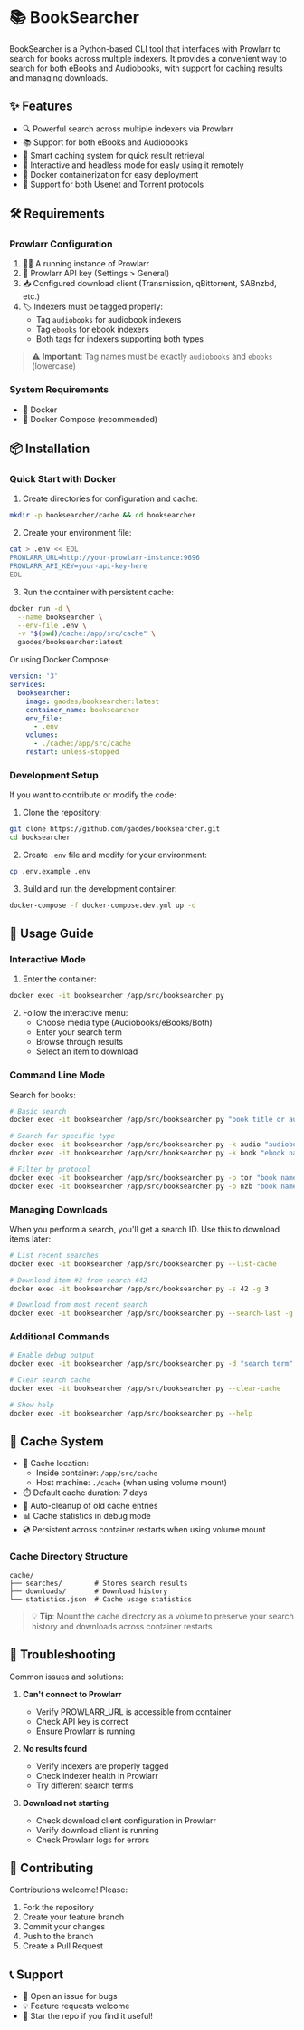 # 📚 BookSearcher

BookSearcher is a Python-based CLI tool that interfaces with Prowlarr to search for books across multiple indexers. It provides a convenient way to search for both eBooks and Audiobooks, with support for caching results and managing downloads.

## ✨ Features

- 🔍 Powerful search across multiple indexers via Prowlarr
- 📚 Support for both eBooks and Audiobooks
- 💾 Smart caching system for quick result retrieval
- 🎯 Interactive and headless mode for easly using it remotely
- 🐳 Docker containerization for easy deployment
- 📡 Support for both Usenet and Torrent protocols

## 🛠️ Requirements

### Prowlarr Configuration

1. 🏃‍♂️ A running instance of Prowlarr
2. 🔑 Prowlarr API key (Settings > General)
3. 📥 Configured download client (Transmission, qBittorrent, SABnzbd, etc.)
4. 🏷️ Indexers must be tagged properly:
   - Tag `audiobooks` for audiobook indexers
   - Tag `ebooks` for ebook indexers
   - Both tags for indexers supporting both types

> ⚠️ **Important**: Tag names must be exactly `audiobooks` and `ebooks` (lowercase)

### System Requirements

- 🐳 Docker
- 🔧 Docker Compose (recommended)

## 📦 Installation

### Quick Start with Docker

1. Create directories for configuration and cache:
```bash
mkdir -p booksearcher/cache && cd booksearcher
```

2. Create your environment file:
```bash
cat > .env << EOL
PROWLARR_URL=http://your-prowlarr-instance:9696
PROWLARR_API_KEY=your-api-key-here
EOL
```

3. Run the container with persistent cache:
```bash
docker run -d \
  --name booksearcher \
  --env-file .env \
  -v "$(pwd)/cache:/app/src/cache" \
  gaodes/booksearcher:latest
```

Or using Docker Compose:

```yaml
version: '3'
services:
  booksearcher:
    image: gaodes/booksearcher:latest
    container_name: booksearcher
    env_file:
      - .env
    volumes:
      - ./cache:/app/src/cache
    restart: unless-stopped
```

### Development Setup

If you want to contribute or modify the code:

1. Clone the repository:
```bash
git clone https://github.com/gaodes/booksearcher.git
cd booksearcher
```

2. Create `.env` file and modify for your environment:
```bash
cp .env.example .env
```

3. Build and run the development container:
```bash
docker-compose -f docker-compose.dev.yml up -d
```

## 🚀 Usage Guide

### Interactive Mode

1. Enter the container:

```bash
docker exec -it booksearcher /app/src/booksearcher.py
```

2. Follow the interactive menu:
   - Choose media type (Audiobooks/eBooks/Both)
   - Enter your search term
   - Browse through results
   - Select an item to download

### Command Line Mode

Search for books:

```bash
# Basic search
docker exec -it booksearcher /app/src/booksearcher.py "book title or author"

# Search for specific type
docker exec -it booksearcher /app/src/booksearcher.py -k audio "audiobook name"  # audiobooks only
docker exec -it booksearcher /app/src/booksearcher.py -k book "ebook name"       # ebooks only

# Filter by protocol
docker exec -it booksearcher /app/src/booksearcher.py -p tor "book name"   # torrents only
docker exec -it booksearcher /app/src/booksearcher.py -p nzb "book name"   # usenet only
```

### Managing Downloads

When you perform a search, you'll get a search ID. Use this to download items later:

```bash
# List recent searches
docker exec -it booksearcher /app/src/booksearcher.py --list-cache

# Download item #3 from search #42
docker exec -it booksearcher /app/src/booksearcher.py -s 42 -g 3

# Download from most recent search
docker exec -it booksearcher /app/src/booksearcher.py --search-last -g 2
```

### Additional Commands

```bash
# Enable debug output
docker exec -it booksearcher /app/src/booksearcher.py -d "search term"

# Clear search cache
docker exec -it booksearcher /app/src/booksearcher.py --clear-cache

# Show help
docker exec -it booksearcher /app/src/booksearcher.py --help
```

## 💾 Cache System

- 📂 Cache location: 
  - Inside container: `/app/src/cache`
  - Host machine: `./cache` (when using volume mount)
- ⏱️ Default cache duration: 7 days
- 🧹 Auto-cleanup of old cache entries
- 📊 Cache statistics in debug mode
- 💿 Persistent across container restarts when using volume mount

### Cache Directory Structure
```
cache/
├── searches/        # Stores search results
├── downloads/       # Download history
└── statistics.json  # Cache usage statistics
```

> 💡 **Tip**: Mount the cache directory as a volume to preserve your search history and downloads across container restarts

## 🐛 Troubleshooting

Common issues and solutions:

1. **Can't connect to Prowlarr**
   - Verify PROWLARR_URL is accessible from container
   - Check API key is correct
   - Ensure Prowlarr is running

2. **No results found**
   - Verify indexers are properly tagged
   - Check indexer health in Prowlarr
   - Try different search terms

3. **Download not starting**
   - Check download client configuration in Prowlarr
   - Verify download client is running
   - Check Prowlarr logs for errors

## 🤝 Contributing

Contributions welcome! Please:

1. Fork the repository
2. Create your feature branch
3. Commit your changes
4. Push to the branch
5. Create a Pull Request

## 📞 Support

- 📝 Open an issue for bugs
- 💡 Feature requests welcome
- 🌟 Star the repo if you find it useful!
